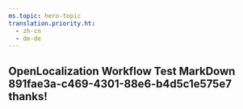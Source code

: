 ```yaml
---
ms.topic: hero-topic
translation.priority.ht: 
  - zh-cn
  - de-de
---
```

## OpenLocalization Workflow Test MarkDown 891fae3a-c469-4301-88e6-b4d5c1e575e7 thanks!
